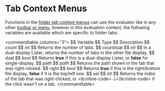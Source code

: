 # Tab Context Menus

Functions in the [folder tab context menus](/Manual/customize/the_customize_dialog/context_menus.md) can use the evaluator like in any other [toolbar or menu](functions/RAEDME.md), however in this evaluation context, the following variables are available which are specific to folder tabs:

\<commandtable columns="3"\> \$\$ Variable \$\$ Type \$\$ Description \$\$ count \$\$ *int* \$\$ Returns the number of tabs. \$\$ countdual \$\$ *int* \$\$ In a dual-display Lister, returns the number of tabs in the other file display. \$\$ dual \$\$ *bool* \$\$ Returns **true** if this is a dual-display Lister, or **false** for single-display. \$\$ path \$\$ *path* \$\$ Returns the path shown in the tab that was right-clicked. \$\$ right \$\$ *bool* \$\$ Returns **true** if this is the right/bottom file display, **false** if it is the top/left one. \$\$ sel \$\$ *int* \$\$ Returns the index of the tab that was right-clicked, or \<ib:inline-code\>`-1`\</ib:inline-code\> if the click wasn't on a tab. \</commandtable\>
